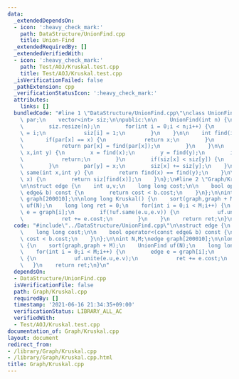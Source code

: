 ```yaml
---
data:
  _extendedDependsOn:
  - icon: ':heavy_check_mark:'
    path: DataStructure/UnionFind.cpp
    title: Union-Find
  _extendedRequiredBy: []
  _extendedVerifiedWith:
  - icon: ':heavy_check_mark:'
    path: Test/AOJ/Kruskal.test.cpp
    title: Test/AOJ/Kruskal.test.cpp
  _isVerificationFailed: false
  _pathExtension: cpp
  _verificationStatusIcon: ':heavy_check_mark:'
  attributes:
    links: []
  bundledCode: "#line 1 \"DataStructure/UnionFind.cpp\"\nclass UnionFind {\n    vector<int>\
    \ par;\n    vector<int> siz;\n\npublic:\n\n    UnionFind(int n) {\n        par.resize(n);\n\
    \        siz.resize(n);\n        for(int i = 0;i < n;i++) {\n            par[i]\
    \ = i;\n            siz[i] = 1;\n        }\n    }\n\n    int find(int x) {\n \
    \       if(par[x] == x) {\n            return x;\n        }\n        else {\n\
    \            return par[x] = find(par[x]);\n        }\n    }\n\n    void unite(int\
    \ x,int y) {\n        x = find(x);\n        y = find(y);\n        if(x == y) {\n\
    \            return;\n        }\n        if(siz[x] < siz[y]) {\n            swap(x,y);\n\
    \        }\n        par[y] = x;\n        siz[x] += siz[y];\n    }\n\n    bool\
    \ same(int x,int y) {\n        return find(x) == find(y);\n    }\n\n    int size(int\
    \ x) {\n        return siz[find(x)];\n    }\n};\n#line 2 \"Graph/Kruskal.cpp\"\
    \n\nstruct edge {\n    int u,v;\n    long long cost;\n\n    bool operator<(const\
    \ edge& b) const {\n        return cost < b.cost;\n    }\n};\n\nint N,M;\nedge\
    \ graph[200010];\n\nlong long Kruskal() {\n    sort(graph,graph + M);\n    UnionFind\
    \ uf(N);\n    long long ret = 0;\n    for(int i = 0;i < M;i++) {\n        edge\
    \ e = graph[i];\n        if(!uf.same(e.u,e.v)) {\n            uf.unite(e.u,e.v);\n\
    \            ret += e.cost;\n        }\n    }\n    return ret;\n}\n"
  code: "#include\"../DataStructure/UnionFind.cpp\"\n\nstruct edge {\n    int u,v;\n\
    \    long long cost;\n\n    bool operator<(const edge& b) const {\n        return\
    \ cost < b.cost;\n    }\n};\n\nint N,M;\nedge graph[200010];\n\nlong long Kruskal()\
    \ {\n    sort(graph,graph + M);\n    UnionFind uf(N);\n    long long ret = 0;\n\
    \    for(int i = 0;i < M;i++) {\n        edge e = graph[i];\n        if(!uf.same(e.u,e.v))\
    \ {\n            uf.unite(e.u,e.v);\n            ret += e.cost;\n        }\n \
    \   }\n    return ret;\n}\n"
  dependsOn:
  - DataStructure/UnionFind.cpp
  isVerificationFile: false
  path: Graph/Kruskal.cpp
  requiredBy: []
  timestamp: '2021-06-16 21:34:35+09:00'
  verificationStatus: LIBRARY_ALL_AC
  verifiedWith:
  - Test/AOJ/Kruskal.test.cpp
documentation_of: Graph/Kruskal.cpp
layout: document
redirect_from:
- /library/Graph/Kruskal.cpp
- /library/Graph/Kruskal.cpp.html
title: Graph/Kruskal.cpp
---
```

